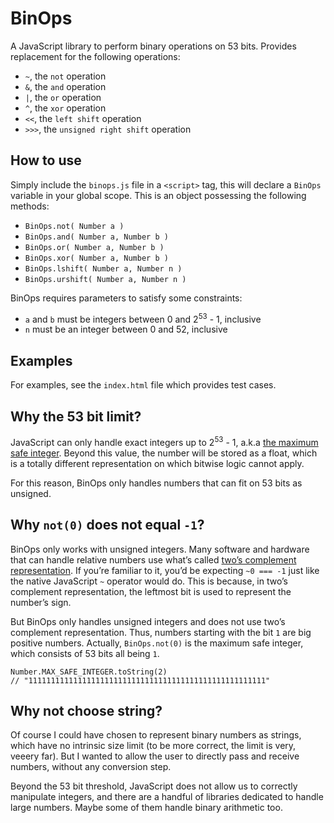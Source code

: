 # BinOps

A JavaScript library to perform binary operations on 53 bits. Provides replacement for the following operations:

* `~`, the `not` operation
* `&`, the `and` operation
* `|`, the `or` operation
* `^`, the `xor` operation
* `<<`, the `left shift` operation
* `>>>`, the `unsigned right shift` operation

## How to use

Simply include the `binops.js` file in a `<script>` tag, this will declare a `BinOps` variable in your global scope. This is an object possessing the following methods:

* `BinOps.not( Number a )`
* `BinOps.and( Number a, Number b )`
* `BinOps.or( Number a, Number b )`
* `BinOps.xor( Number a, Number b )`
* `BinOps.lshift( Number a, Number n )`
* `BinOps.urshift( Number a, Number n )`

BinOps requires parameters to satisfy some constraints:

* `a` and `b` must be integers between 0 and 2<sup>53</sup> - 1, inclusive
* `n` must be an integer between 0 and 52, inclusive

## Examples

For examples, see the `index.html` file which provides test cases.

## Why the 53 bit limit?

JavaScript can only handle exact integers up to 2<sup>53</sup> - 1, a.k.a [the maximum safe integer](https://developer.mozilla.org/en-US/docs/Web/JavaScript/Reference/Global_Objects/Number/MAX_SAFE_INTEGER). Beyond this value, the number will be stored as a float, which is a totally different representation on which bitwise logic cannot apply.</p>

For this reason, BinOps only handles numbers that can fit on 53 bits as unsigned.

## Why `not(0)` does not equal `-1`?

BinOps only works with unsigned integers. Many software and hardware that can handle relative numbers use what’s called [two’s complement representation](https://en.wikipedia.org/wiki/Two%27s_complement). If you’re familiar to it, you’d be expecting `~0 === -1` just like the native JavaScript `~` operator would do. This is because, in two’s complement representation, the leftmost bit is used to represent the number’s sign.

But BinOps only handles unsigned integers and does not use two’s complement representation. Thus, numbers starting with the bit `1` are big positive numbers. Actually, `BinOps.not(0)` is the maximum safe integer, which consists of 53 bits all being `1`.

```"javascript"
Number.MAX_SAFE_INTEGER.toString(2)
// "11111111111111111111111111111111111111111111111111111"
```

## Why not choose string?

Of course I could have chosen to represent binary numbers as strings, which have no intrinsic size limit (to be more correct, the limit is very, veeery far). But I wanted to allow the user to directly pass and receive numbers, without any conversion step.

Beyond the 53 bit threshold, JavaScript does not allow us to correctly manipulate integers, and there are a handful of libraries dedicated to handle large numbers. Maybe some of them handle binary arithmetic too.